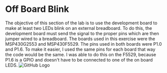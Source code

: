 # Off Board Blink
The objective of this section of the lab is to use the development board to make at least two LEDs blink on an external breadboard. To do this, the development board must send the signal to the proper pins which are then jumper wired to a breadboard. The boards used in this exercise were the MSP430G2553 and MSP430F5529. The pins used in both boards were P1.0 and P1.6. To make it easier, I used the same pins for each board that way the code would be the same. I was able to do this on the F5529, because P1.6 is a GPIO and doesn't have to be connected to one of the on board LEDS. 
![GitHub Logo](/images/logo.png)
